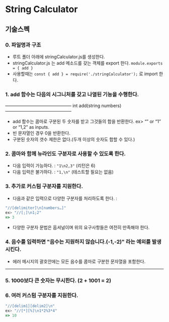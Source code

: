 # String Calculator

## 기술스펙
### 0. 파일명과 구조
- 루트 폴더 아래에 stringCalculator.js를 생성한다.
- stringCalculator.js 는 add 메소드를 갖는 객체를 export 한다. `module.exports = { add }`
- 사용할때는 `const { add } = require('./stringCalculator');` 로 import 한다.

### 1. add 함수는 다음의 시그니처를 갖고 나열된 기능을 수행한다.
———————————————
int add(string numbers)
———————————————

- add 함수는 콤마로 구분된 두 숫자를 받고 그것들의 합을 반환한다.
  ex> “” or “1” or “1,2” as inputs.
- 빈 문자열인 경우 0을 반환한다.
- 구분된 숫자의 갯수 제한은 없다.(두개 이상의 숫자도 합할 수 있다.)

### 2. 콤마와 함께 뉴라인도 구분자로 사용할 수 있도록 한다.

- 다음 입력이 가능하다. : `"1\n2,3"` (리턴은 6)
- 다음 입력은 불가하다. : `"1,\n"` (테스트할 필요는 없음)

### 3. 추가로 커스텀 구분자를 지원한다.

- 다음과 같은 입력으로 다양한 구분자를 처리하도록 한다. :

```javascript
"//[delimiter]\n[numbers…]"
ex> "//[;]\n1;2"
=> 3
```

- 다양한 구분자 문법은 옵셔널이며 위의 요구사항들은 여전히 만족해야 한다.

### 4. 음수를 입력하면 "음수는 지원하지 않습니다.(-1,-2)" 라는 예외를 발생시킨다.

- 에러 메시지의 괄호안에는 모든 음수를 콤마로 구분한 문자열을 포함한다.

---

### 5. 1000보다 큰 숫자는 무시한다. (2 + 1001 = 2)


### 6. 여러 커스텀 구분자를 지원한다.

```javascript
"//[delim1][delim2]\n"
ex> "//[*][%]\n1*2%3*4"
=> 10
```
